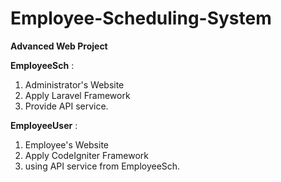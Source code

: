 # Employee-Scheduling-System

**Advanced Web Project**

**EmployeeSch** : 
1. Administrator's Website
2. Apply Laravel Framework
3. Provide API service.

**EmployeeUser** :
1. Employee's Website
2. Apply CodeIgniter Framework 
3. using API service from EmployeeSch.
